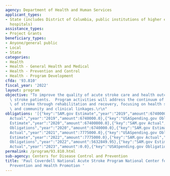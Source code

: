 ```yaml
---
agency: Department of Health and Human Services
applicant_types:
- State (includes District of Columbia, public institutions of higher education and
  hospitals)
assistance_types:
- Project Grants
beneficiary_types:
- Anyone/general public
- Local
- State
categories:
- Health
- Health - General Health and Medical
- Health - Prevention and Control
- Health - Program Development
cfda: '93.810'
fiscal_year: '2022'
layout: program
objective: "To improve the quality of acute stroke care and health outcomes for acute\
  \ stroke patients.  Program activities will address the continuum of care from onset\
  \ of stroke through rehabilitation and recovery, focusing on health systems change\
  \ and community and clinical linkages.\r\n"
obligations: '[{"key":"SAM.gov Estimate","year":"2019","amount":6740000.0},{"key":"SAM.gov
  Actual","year":"2019","amount":6740000.0},{"key":"USASpending.gov Obligations","year":"2019","amount":6740000.0},{"key":"SAM.gov
  Estimate","year":"2020","amount":67400000.0},{"key":"SAM.gov Actual","year":"2020","amount":67400000.0},{"key":"USASpending.gov
  Obligations","year":"2020","amount":6740000.0},{"key":"SAM.gov Estimate","year":"2021","amount":7775000.0},{"key":"SAM.gov
  Actual","year":"2021","amount":7775000.0},{"key":"USASpending.gov Obligations","year":"2021","amount":7775000.0},{"key":"SAM.gov
  Estimate","year":"2022","amount":7775000.0},{"key":"SAM.gov Actual","year":"2022","amount":7775000.0},{"key":"USASpending.gov
  Obligations","year":"2022","amount":5632849.95},{"key":"SAM.gov Estimate","year":"2023","amount":7775000.0},{"key":"SAM.gov
  Actual","year":"2023","amount":0.0},{"key":"USASpending.gov Obligations","year":"2023","amount":7775000.0}]'
permalink: /program/93.810.html
sub-agency: Centers for Disease Control and Prevention
title: 'Paul Coverdell National Acute Stroke Program National Center for Chronic Disease
  Prevention and Health Promotion '
---
```

